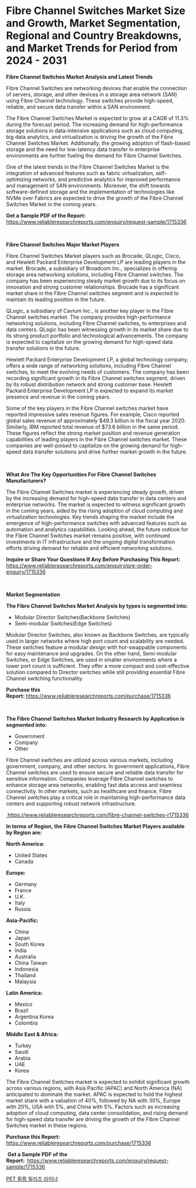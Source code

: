 <p><h1>Fibre Channel Switches Market Size and Growth, Market Segmentation, Regional and Country Breakdowns, and Market Trends for Period from 2024 -  2031</h1></p><p><strong>Fibre Channel Switches Market Analysis and Latest Trends</strong></p>
<p><p>Fibre Channel Switches are networking devices that enable the connection of servers, storage, and other devices in a storage area network (SAN) using Fibre Channel technology. These switches provide high-speed, reliable, and secure data transfer within a SAN environment.</p><p>The Fibre Channel Switches Market is expected to grow at a CAGR of 11.3% during the forecast period. The increasing demand for high-performance storage solutions in data-intensive applications such as cloud computing, big data analytics, and virtualization is driving the growth of the Fibre Channel Switches Market. Additionally, the growing adoption of flash-based storage and the need for low-latency data transfer in enterprise environments are further fueling the demand for Fibre Channel Switches.</p><p>One of the latest trends in the Fibre Channel Switches Market is the integration of advanced features such as fabric virtualization, self-optimizing networks, and predictive analytics for improved performance and management of SAN environments. Moreover, the shift towards software-defined storage and the implementation of technologies like NVMe over Fabrics are expected to drive the growth of the Fibre Channel Switches Market in the coming years.</p></p>
<p><strong>Get a Sample PDF of the Report:&nbsp;</strong> <a href="https://www.reliableresearchreports.com/enquiry/request-sample/1715336">https://www.reliableresearchreports.com/enquiry/request-sample/1715336</a></p>
<p>&nbsp;</p>
<p><strong>Fibre Channel Switches Major Market Players</strong></p>
<p><p>Fibre Channel Switches Market players such as Brocade, QLogic, Cisco, and Hewlett Packard Enterprise Development LP are leading players in the market. Brocade, a subsidiary of Broadcom Inc., specializes in offering storage area networking solutions, including Fibre Channel switches. The company has been experiencing steady market growth due to its focus on innovation and strong customer relationships. Brocade has a significant market share in the Fibre Channel switches segment and is expected to maintain its leading position in the future.</p><p>QLogic, a subsidiary of Cavium Inc., is another key player in the Fibre Channel switches market. The company provides high-performance networking solutions, including Fibre Channel switches, to enterprises and data centers. QLogic has been witnessing growth in its market share due to its strong product portfolio and technological advancements. The company is expected to capitalize on the growing demand for high-speed data transfer solutions in the future.</p><p>Hewlett Packard Enterprise Development LP, a global technology company, offers a wide range of networking solutions, including Fibre Channel switches, to meet the evolving needs of customers. The company has been recording significant growth in its Fibre Channel switches segment, driven by its robust distribution network and strong customer base. Hewlett Packard Enterprise Development LP is expected to expand its market presence and revenue in the coming years.</p><p>Some of the key players in the Fibre Channel switches market have reported impressive sales revenue figures. For example, Cisco reported global sales revenue of approximately $49.3 billion in the fiscal year 2020. Similarly, IBM reported total revenue of $73.6 billion in the same period. These figures reflect the strong market position and revenue generation capabilities of leading players in the Fibre Channel switches market. These companies are well-poised to capitalize on the growing demand for high-speed data transfer solutions and drive further market growth in the future.</p></p>
<p>&nbsp;</p>
<p><strong>What Are The Key Opportunities For Fibre Channel Switches Manufacturers?</strong></p>
<p><p>The Fibre Channel Switches market is experiencing steady growth, driven by the increasing demand for high-speed data transfer in data centers and enterprise networks. The market is expected to witness significant growth in the coming years, aided by the rising adoption of cloud computing and virtualization technologies. Key trends shaping the market include the emergence of high-performance switches with advanced features such as automation and analytics capabilities. Looking ahead, the future outlook for the Fibre Channel Switches market remains positive, with continued investments in IT infrastructure and the ongoing digital transformation efforts driving demand for reliable and efficient networking solutions.</p></p>
<p><strong>Inquire or Share Your Questions If Any Before Purchasing This Report:</strong> <a href="https://www.reliableresearchreports.com/enquiry/pre-order-enquiry/1715336">https://www.reliableresearchreports.com/enquiry/pre-order-enquiry/1715336</a></p>
<p>&nbsp;</p>
<p><strong>Market Segmentation</strong></p>
<p><strong>The Fibre Channel Switches Market Analysis by types is segmented into:</strong></p>
<p><ul><li>Modular Director Switches(Backbone Switches)</li><li>Semi-modular Switches(Edge Switches)</li></ul></p>
<p><p>Modular Director Switches, also known as Backbone Switches, are typically used in larger networks where high port count and scalability are needed. These switches feature a modular design with hot-swappable components for easy maintenance and upgrades. On the other hand, Semi-modular Switches, or Edge Switches, are used in smaller environments where a lower port count is sufficient. They offer a more compact and cost-effective solution compared to Director switches while still providing essential Fibre Channel switching functionality.</p></p>
<p><strong>Purchase this Report:&nbsp;</strong><a href="https://www.reliableresearchreports.com/purchase/1715336">https://www.reliableresearchreports.com/purchase/1715336</a></p>
<p>&nbsp;</p>
<p><strong>The Fibre Channel Switches Market Industry Research by Application is segmented into:</strong></p>
<p><ul><li>Government</li><li>Company</li><li>Other</li></ul></p>
<p><p>Fibre Channel switches are utilized across various markets, including government, company, and other sectors. In government applications, Fibre Channel switches are used to ensure secure and reliable data transfer for sensitive information. Companies leverage Fibre Channel switches to enhance storage area networks, enabling fast data access and seamless connectivity. In other markets, such as healthcare and finance, Fibre Channel switches play a critical role in maintaining high-performance data centers and supporting robust network infrastructure.</p></p>
<p><a href="https://www.reliableresearchreports.com/fibre-channel-switches-r1715336">&nbsp;https://www.reliableresearchreports.com/fibre-channel-switches-r1715336</a></p>
<p><strong>In terms of Region, the Fibre Channel Switches Market Players available by Region are:</strong></p>
<p>
    <p> <strong> North America: </strong>
        <ul>
            <li>United States</li>
            <li>Canada</li>
        </ul>
        </p> 
    <p> <strong> Europe: </strong>
        <ul>
            <li>Germany</li>
            <li>France</li>
            <li>U.K.</li>
            <li>Italy</li>
            <li>Russia</li>
        </ul>
        </p> 
    <p> <strong> Asia-Pacific: </strong>
        <ul>
            <li>China</li>
            <li>Japan</li>
            <li>South Korea</li>
            <li>India</li>
            <li>Australia</li>
            <li>China Taiwan</li>
            <li>Indonesia</li>
            <li>Thailand</li>
            <li>Malaysia</li>
        </ul>
        </p> 
    <p> <strong> Latin America: </strong>
        <ul>
            <li>Mexico</li>
            <li>Brazil</li>
            <li>Argentina Korea</li>
            <li>Colombia</li>
        </ul>
        </p> 
    <p> <strong> Middle East & Africa: </strong>
        <ul>
            <li>Turkey</li>
            <li>Saudi</li>
            <li>Arabia</li>
            <li>UAE</li>
            <li>Korea</li>
        </ul>
    </p>
    </p>
<p><p>The Fibre Channel Switches market is expected to exhibit significant growth across various regions, with Asia Pacific (APAC) and North America (NA) anticipated to dominate the market. APAC is expected to hold the highest market share with a valuation of 40%, followed by NA with 30%, Europe with 20%, USA with 5%, and China with 5%. Factors such as increasing adoption of cloud computing, data center consolidation, and rising demand for high-speed data transfer are driving the growth of the Fibre Channel Switches market in these regions.</p></p>
<p><strong>Purchase this Report: </strong><a href="https://www.reliableresearchreports.com/purchase/1715336">https://www.reliableresearchreports.com/purchase/1715336</a></p>
<p>&nbsp;<strong>Get a Sample PDF of the Report:&nbsp;&nbsp;</strong><a href="https://www.reliableresearchreports.com/enquiry/request-sample/1715336">https://www.reliableresearchreports.com/enquiry/request-sample/1715336</a></p>
<p><strong></strong></p>
<p><p><a href="https://github.com/vss5505pa7z1p/Market-Research-Report-List-1/blob/main/471315929588.md">PET 필름 릴리즈 라이너</a></p></p>